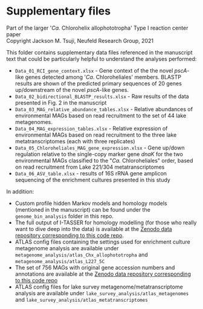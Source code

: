 # Supplementary files
Part of the larger '_Ca._ Chlorohelix allophototropha' Type I reaction center paper  
Copyright Jackson M. Tsuji, Neufeld Research Group, 2021

This folder contains supplementary data files referenced in the manuscript text that could be particularly helpful to understand the analyses performed:
- `Data_01_RCI_gene_context.xlsx` - Gene context of the the novel _pscA_-like genes detected among '_Ca_. Chloroheliales' members. BLASTP results are shown of the predicted primary sequences of 20 genes up/downstream of the novel _pscA_-like genes.
- `Data_02_bidirectional_BLASTP_results.xlsx` - Raw results of the data presented in Fig. 2 in the manuscript
- `Data_03_MAG_relative_abundance_tables.xlsx` - Relative abundances of environmental MAGs based on read recruitment to the set of 44 lake metagenomes.
- `Data_04_MAG_expression_tables.xlsx` - Relative expression of environmental MAGs based on read recruitment to the three lake metatranscriptomes (each with three replicates)
- `Data_05_Chloroheliales_MAG_gene_expression.xlsx` - Gene up/down regulation relative to the single-copy marker gene _dnaK_ for the two environmental MAGs classified to the "_Ca._ Chloroheliales" order, based on read recruitment from Lake 221/304 metatranscriptomes
- `Data_06_ASV_table.xlsx` - results of 16S rRNA gene amplicon sequencing of the enrichment cultures presented in this study

In addition:
- Custom profile hidden Markov models and homology models (mentioned in the manuscript) can be found under the `genome_bin_analysis` folder in this repo. 
- The full output of I-TASSER for homology modelling (for those who really want to dive deep into the data) is available at the [Zenodo data repository corresponding to this code repo](https://doi.org/10.5281/zenodo.3930110).
- ATLAS config files containing the settings used for enrichment culture metagenome analysis are available under `metagenome_analysis/atlas_Chx_allophototropha` and `metagenome_analysis/atlas_L227_5C`
- The set of 756 MAGs with original gene accession numbers and annotations are available at the [Zenodo data repository corresponding to this code repo](https://doi.org/10.5281/zenodo.3930110)
- ATLAS config files for lake survey metagenome/metatranscriptome analysis are available under `lake_survey_analysis/atlas_metagenomes` and `lake_survey_analysis/atlas_metatranscriptomes`
